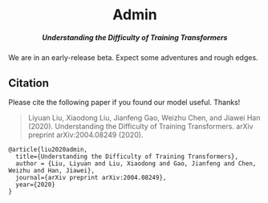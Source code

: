 
<h1 align="center">Admin</h1>
<h5 align="center">Understanding the Difficulty of Training Transformers</h5>

We are in an early-release beta. Expect some adventures and rough edges.

## Citation
Please cite the following paper if you found our model useful. Thanks!

>Liyuan Liu, Xiaodong Liu, Jianfeng Gao, Weizhu Chen, and Jiawei Han (2020). Understanding the Difficulty of Training Transformers. arXiv preprint arXiv:2004.08249 (2020).

```
@article{liu2020admin,
  title={Understanding the Difficulty of Training Transformers},
  author = {Liu, Liyuan and Liu, Xiaodong and Gao, Jianfeng and Chen, Weizhu and Han, Jiawei},
  journal={arXiv preprint arXiv:2004.08249},
  year={2020}
}
```
